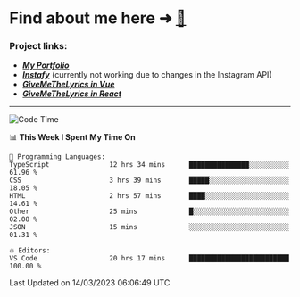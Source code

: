 # Find about me here ➜ [🧑](https://pauabella.dev)

### Project links:
- ***[My Portfolio](https://pauabella.dev)***
- ***[Instafy](https://instafy.me)*** (currently not working due to changes in the Instagram API)
- ***[GiveMeTheLyrics in Vue](https://lyrics.pauabella.dev)***
- ***[GiveMeTheLyrics in React](https://pauabella.dev/GiveMeTheLyrics)***

---
<!--START_SECTION:waka-->
![Code Time](http://img.shields.io/badge/Code%20Time-1%2C985%20hrs%2052%20mins-blue)

📊 **This Week I Spent My Time On** 

```text
💬 Programming Languages: 
TypeScript               12 hrs 34 mins      ███████████████░░░░░░░░░░   61.96 % 
CSS                      3 hrs 39 mins       █████░░░░░░░░░░░░░░░░░░░░   18.05 % 
HTML                     2 hrs 57 mins       ████░░░░░░░░░░░░░░░░░░░░░   14.61 % 
Other                    25 mins             █░░░░░░░░░░░░░░░░░░░░░░░░   02.08 % 
JSON                     15 mins             ░░░░░░░░░░░░░░░░░░░░░░░░░   01.31 % 

🔥 Editors: 
VS Code                  20 hrs 17 mins      █████████████████████████   100.00 % 
```


 Last Updated on 14/03/2023 06:06:49 UTC
<!--END_SECTION:waka-->
